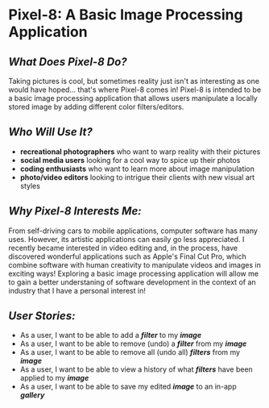 # Pixel-8: A Basic Image Processing Application

## *What Does Pixel-8 Do?*

Taking pictures is cool, but sometimes reality 
just isn't as interesting as one would have hoped... 
that's where Pixel-8 comes in! Pixel-8 is intended to 
be a basic image processing application that allows 
users manipulate a locally stored image by adding different
color filters/editors.  

## *Who Will Use It?*
- **recreational photographers** who want to warp reality with 
their pictures
- **social media users** looking for a cool way to 
spice up their photos
- **coding enthusiasts** who want to learn more about 
image manipulation
- **photo/video editors** looking to intrigue their 
clients with new visual art styles

## *Why Pixel-8 Interests Me:*
From self-driving cars to mobile applications,
computer software has many uses. However,
its artistic applications can easily go less appreciated. 
I recently became interested in video editing 
and, in the process, have discovered wonderful applications
such as Apple's Final Cut Pro, which combine software with
human creativity to manipulate videos and images 
in exciting ways! Exploring a basic image processing 
application will allow me to gain a better understaning of 
software development in the context of an industry that I have
a personal interest in! 

## *User Stories:*
- As a user, I want to be able to add a ***filter*** to my ***image***
- As a user, I want to be able to remove (undo) a ***filter*** from my ***image***
- As a user, I want to be able to remove all (undo all) ***filters*** from my ***image***
- As a user, I want to be able to view a history of what ***filters*** have been applied to my ***image***
- As a user, I want to be able to save my edited ***image*** to an in-app ***gallery***
